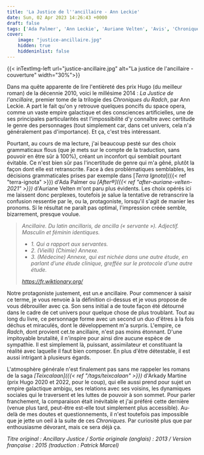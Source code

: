 ```yaml
---
title: 'La Justice de l''ancillaire - Ann Leckie'
date: Sun, 02 Apr 2023 14:26:43 +0000
draft: false
tags: ['Ada Palmer', 'Ann Leckie', 'Auriane Velten', 'Avis', 'Chroniques du Radch', 'Roman', 'SFFF', 'Teixcalaan', 'Terra Ignota', 'Nouveaux Millénaires']
cover: 
    image: "justice-ancillaire.jpg"
    hidden: true
    hiddeninlist: false
---
```


{{< inTextImg-left url="justice-ancillaire.jpg" alt="La justice de l'ancillaire - couverture" width="30%">}}

Dans ma quête apparente de lire l'entièreté des prix Hugo (du meilleur roman) de la décennie 2010, voici le millésime 2014 : _La Justice de l'ancillaire_, premier tome de la trilogie des _Chroniques du Radch_, par Ann Leckie. A part le fait qu'on y retrouve quelques poncifs du space opera, comme un vaste empire galactique et des consciences artificielles, une de ses principales particularités est l'impossibilité d'y connaître avec certitude le genre des personnages (tout simplement car, dans cet univers, cela n'a généralement pas d'importance). Et ça, c'est très intéressant.

Pourtant, au cours de ma lecture, j'ai beaucoup pesté sur des choix grammaticaux flous (que je mets sur le compte de la traduction, sans pouvoir en être sûr à 100%), créant un inconfort qui semblait pourtant évitable. Ce n'est bien sûr pas l'incertitude de genre qui m'a gêné, plutôt la façon dont elle est retranscrite. Face à des problématiques semblables, les décisions grammaticales prises par exemple dans [_Terra Ignota_]({{< ref "terra-ignota" >}}) d'Ada Palmer ou _[After®]({{< ref "after-auriane-velten-2021" >}})_ d'Auriane Velten m'ont paru plus évidents. Les choix opérés ici me laissent donc perplexes, toutefois je salue la tentative de retranscrire la confusion ressentie par le, ou la, protagoniste, lorsqu'il s'agit de manier les pronoms. Si le résultat ne paraît pas optimal, l'impression créée semble, bizarrement, presque voulue.

> _Ancillaire. Du latin ancillaris, de ancilla (« servante »). Adjectif. Masculin et féminin identiques._
> 
> *   _1\. Qui a rapport aux servantes._
> *   _2\. (Vieilli) (Chimie) Annexe._
> *   _3\. (Médecine) Annexe, qui est nichée dans une autre étude, en parlant d’une étude clinique, greffée sur le protocole d’une autre étude._
> 
> _https://fr.wiktionary.org/_

Notre protagoniste justement, est un.e ancillaire. Pour commencer à saisir ce terme, je vous renvoie à la définition ci-dessus et je vous propose de vous débrouiller avec ça. Son sens initial a de toute façon été détourné dans le cadre de cet univers pour quelque chose de plus troublant. Tout au long du livre, ce personnage forme avec un second un duo d'êtres à la fois déchus et miraculés, dont le développement m'a surpris. L'empire, ce _Radch_, dont provient cet.te ancillaire, n'est pas moins étonnant. D'une impitoyable brutalité, il n'inspire pour ainsi dire aucune espèce de sympathie. Il est simplement là, puissant, assimilateur et constituant la réalité avec laquelle il faut bien composer. En plus d'être détestable, il est aussi intrigant à plusieurs égards.

L'atmosphère générale n'est finalement pas sans me rappeler les romans de la saga _[Teixcalaan]({{< ref "/tags/teixcalaan" >}})_ d'Arkady Martine (prix Hugo 2020 et 2022, pour le coup), qui elle aussi prend pour sujet un empire galactique ambigu, ses relations avec ses voisins, les dynamiques sociales qui le traversent et les luttes de pouvoir à son sommet. Pour parler franchement, la comparaison était inévitable et j'ai préféré cette dernière (venue plus tard, peut-être est-elle tout simplement plus accessible). Au-delà de mes doutes et questionnements, il n'est toutefois pas impossible que je jette un oeil à la suite de ces _Chroniques_. Par curiosité plus que par enthousiasme dévorant, mais ce sera déjà ça.

_Titre original : Ancillary Justice / Sortie originale (anglais) : 2013 / Version française : 2015 (traduction : Patrick Marcel)_